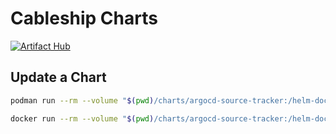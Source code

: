 # Cableship Charts

[![Artifact Hub](https://img.shields.io/endpoint?url=https://artifacthub.io/badge/repository/cableship)](https://artifacthub.io/packages/search?repo=cableship)

## Update a Chart
```sh
podman run --rm --volume "$(pwd)/charts/argocd-source-tracker:/helm-docs" -u $(id -u) docker.io/jnorwood/helm-docs:latest
```
```sh
docker run --rm --volume "$(pwd)/charts/argocd-source-tracker:/helm-docs" -u $(id -u) jnorwood/helm-docs:latest
```